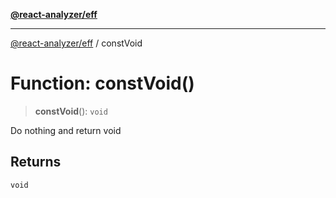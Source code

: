 [**@react-analyzer/eff**](../README.md)

***

[@react-analyzer/eff](../README.md) / constVoid

# Function: constVoid()

> **constVoid**(): `void`

Do nothing and return void

## Returns

`void`
